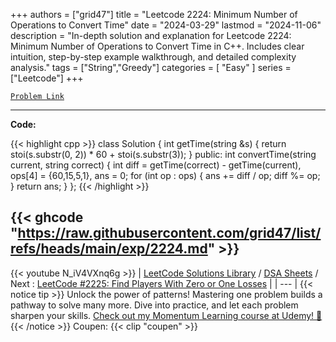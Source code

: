 
+++
authors = ["grid47"]
title = "Leetcode 2224: Minimum Number of Operations to Convert Time"
date = "2024-03-29"
lastmod = "2024-11-06"
description = "In-depth solution and explanation for Leetcode 2224: Minimum Number of Operations to Convert Time in C++. Includes clear intuition, step-by-step example walkthrough, and detailed complexity analysis."
tags = ["String","Greedy"]
categories = [
    "Easy"
]
series = ["Leetcode"]
+++



[`Problem Link`](https://leetcode.com/problems/minimum-number-of-operations-to-convert-time/description/)

---
**Code:**

{{< highlight cpp >}}
class Solution {
    int getTime(string &s) {
        return stoi(s.substr(0, 2)) * 60 + stoi(s.substr(3));
    }
public:
    int convertTime(string current, string correct) {
        int diff = getTime(correct) - getTime(current), ops[4] = {60,15,5,1}, ans = 0;
        for (int op : ops) {
            ans += diff / op;
            diff %= op;
        }
        return ans;
    }
};
{{< /highlight >}}

{{< ghcode "https://raw.githubusercontent.com/grid47/list/refs/heads/main/exp/2224.md" >}}
---
{{< youtube N_iV4VXnq6g >}}
| [LeetCode Solutions Library](https://grid47.xyz/leetcode/) / [DSA Sheets](https://grid47.xyz/sheets/) / Next : [LeetCode #2225: Find Players With Zero or One Losses](https://grid47.xyz/posts/leetcode-2225-find-players-with-zero-or-one-losses-solution/) |
| --- |
{{< notice tip >}}
Unlock the power of patterns! Mastering one problem builds a pathway to solve many more. Dive into practice, and let each problem sharpen your skills. [Check out my Momentum Learning course at Udemy! 🚀 ](https://www.udemy.com/course/algorithms-and-data-structures-in-cpp/)
{{< /notice >}}
Coupen: {{< clip "coupen" >}}
